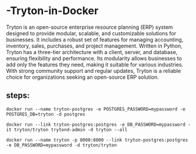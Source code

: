 # -Tryton-in-Docker

Tryton is an open-source enterprise resource planning (ERP) system designed to provide modular, scalable, and customizable solutions for businesses. It includes a robust set of features for managing accounting, inventory, sales, purchases, and project management. Written in Python, Tryton has a three-tier architecture with a client, server, and database, ensuring flexibility and performance. Its modularity allows businesses to add only the features they need, making it suitable for various industries. With strong community support and regular updates, Tryton is a reliable choice for organizations seeking an open-source ERP solution.
## steps:
```
docker run --name tryton-postgres -e POSTGRES_PASSWORD=mypassword -e POSTGRES_DB=tryton -d postgres
```
```
docker run --link tryton-postgres:postgres -e DB_PASSWORD=mypassword -it tryton/tryton trytond-admin -d tryton --all
```
```
docker run --name tryton -p 8000:8000 --link tryton-postgres:postgres -e DB_PASSWORD=mypassword -d tryton/tryton
```
